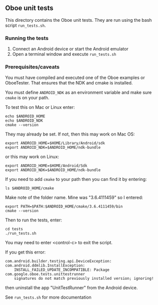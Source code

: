 ## Oboe unit tests
This directory contains the Oboe unit tests. They are run using the bash script `run_tests.sh`. 

### Running the tests

1. Connect an Android device or start the Android emulator
2. Open a terminal window and execute `run_tests.sh`

### Prerequisites/caveats

You must have compiled and executed one of the Oboe examples or OboeTester. That ensures that the NDK and cmake is installed.

You must define `ANDROID_NDK` as an environment variable and make sure `cmake` is on your path.

To test this on Mac or Linux enter:

    echo $ANDROID_HOME
    echo $ANDROID_NDK
    cmake --version

They may already be set. If not, then this may work on Mac OS:

    export ANDROID_HOME=$HOME/Library/Android/sdk
    export ANDROID_NDK=$ANDROID_HOME/ndk-bundle
    
or this may work on Linux:

    export ANDROID_HOME=$HOME/Android/Sdk
    export ANDROID_NDK=$ANDROID_HOME/ndk-bundle

If you need to add `cmake` to your path then you can find it by entering:

    ls $ANDROID_HOME/cmake
    
Make note of the folder name. Mine was "3.6.4111459" so I entered:
    
    export PATH=$PATH:$ANDROID_HOME/cmake/3.6.4111459/bin
    cmake --version
    
Then to run the tests, enter:

    cd tests
    ./run_tests.sh
    
You may need to enter \<control-c\> to exit the script.

If you get this error:

    com.android.builder.testing.api.DeviceException: com.android.ddmlib.InstallException:
        INSTALL_FAILED_UPDATE_INCOMPATIBLE: Package com.google.oboe.tests.unittestrunner
        signatures do not match previously installed version; ignoring!

then uninstall the app "UnitTestRunner" from the Android device.

See `run_tests.sh` for more documentation
